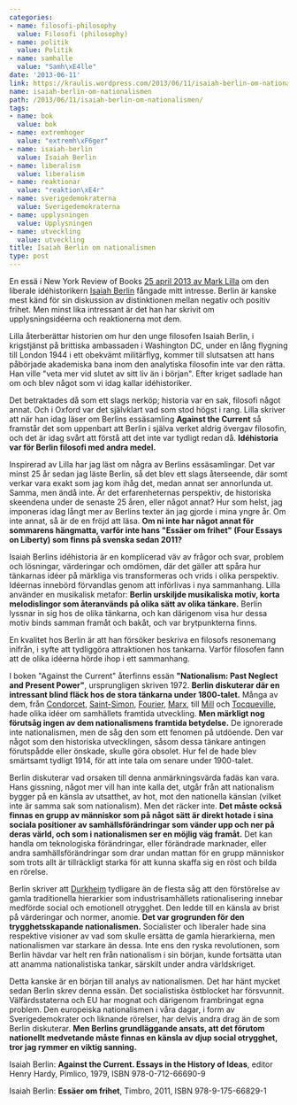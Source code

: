 ```yaml
---
categories:
- name: filosofi-philosophy
  value: Filosofi (philosophy)
- name: politik
  value: Politik
- name: samhalle
  value: "Samh\xE4lle"
date: '2013-06-11'
link: https://kraulis.wordpress.com/2013/06/11/isaiah-berlin-om-nationalismen/
name: isaiah-berlin-om-nationalismen
path: /2013/06/11/isaiah-berlin-om-nationalismen/
tags:
- name: bok
  value: bok
- name: extremhoger
  value: "extremh\xF6ger"
- name: isaiah-berlin
  value: Isaiah Berlin
- name: liberalism
  value: liberalism
- name: reaktionar
  value: "reaktion\xE4r"
- name: sverigedemokraterna
  value: Sverigedemokraterna
- name: upplysningen
  value: Upplysningen
- name: utveckling
  value: utveckling
title: Isaiah Berlin om nationalismen
type: post
---
```

En essä i New York Review of Books [25 april 2013 av Mark Lilla](http://www.nybooks.com/articles/archives/2013/apr/25/isaiah-berlin-against-current/) om den liberale idéhistorikern [Isaiah Berlin](http://en.wikipedia.org/wiki/Isaiah_Berlin) fångade mitt intresse. Berlin är kanske mest känd för sin diskussion av distinktionen mellan negativ och positiv frihet. Men minst lika intressant är det han har skrivit om upplysningsidéerna och reaktionerna mot dem.

Lilla återberättar historien om hur den unge filosofen Isaiah Berlin, i krigstjänst på brittiska ambassaden i Washington DC, under en lång flygning till London 1944 i ett obekvämt militärflyg, kommer till slutsatsen att hans påbörjade akademiska bana inom den analytiska filosofin inte var den rätta. Han ville "veta mer vid slutet av sitt liv än i början". Efter kriget sadlade han om och blev något som vi idag kallar idéhistoriker. 

Det betraktades då som ett slags nerköp; historia var en sak, filosofi något annat. Och i Oxford var det självklart vad som stod högst i rang. Lilla skriver att när han idag läser om Berlins essäsamling **Against the Current** så framstår det som uppenbart att Berlin i själva verket aldrig övergav filosofin, och det är idag svårt att förstå att det inte var tydligt redan då. **Idéhistoria var för Berlin filosofi med andra medel.**



Inspirerad av Lilla har jag läst om några av Berlins essäsamlingar. Det var minst 25 år sedan jag läste Berlin, så det blev ett slags återseende, där somt verkar vara exakt som jag kom ihåg det, medan annat ser annorlunda ut. Samma, men ändå inte. Är det erfarenheternas perspektiv, de historiska skeendena under de senaste 25 åren, eller något annat? Hur som helst, jag imponeras idag långt mer av Berlins texter än jag gjorde i mina yngre år. Om inte annat, så är de en fröjd att läsa. **Om ni inte har något annat för sommarens hängmatta, varför inte hans "Essäer om frihet" (Four Essays on Liberty) som finns på svenska sedan 2011?**

Isaiah Berlins idéhistoria är en komplicerad väv av frågor och svar, problem och lösningar, värderingar och omdömen, där det gäller att spåra hur tänkarnas idéer på märkliga vis transformeras och vrids i olika perspektiv. Idéernas innebörd förvandlas genom att införlivas i nya sammanhang. Lilla använder en musikalisk metafor: **Berlin urskiljde musikaliska motiv, korta melodislingor som återanvänds på olika sätt av olika tänkare.** Berlin lyssnar in sig hos de olika tänkarna, och kan därigenom visa hur dessa motiv binds samman framåt och bakåt, och var brytpunkterna finns.

En kvalitet hos Berlin är att han försöker beskriva en filosofs resonemang inifrån, i syfte att tydliggöra attraktionen hos tankarna. Varför filosofen fann att de olika idéerna hörde ihop i ett sammanhang. 

I boken "Against the Current" återfinns essän **"Nationalism: Past Neglect and Present Power"**, ursprungligen skriven 1972. **Berlin diskuterar där en intressant blind fläck hos de stora tänkarna under 1800-talet.** Många av dem, från [Condorcet](http://sv.wikipedia.org/wiki/Nicolas_de_Condorcet), [Saint-Simon](http://en.wikipedia.org/wiki/Claude_Henri_de_Rouvroy,_comte_de_Saint-Simon), [Fourier](http://en.wikipedia.org/wiki/Charles_Fourier), [Marx](http://sv.wikipedia.org/wiki/Karl_Marx), till [Mill](http://sv.wikipedia.org/wiki/John_Stuart_Mill) och [Tocqueville](http://en.wikipedia.org/wiki/Alexis_de_Tocqueville), hade olika idéer om samhällets framtida utveckling. **Men märkligt nog förutsåg ingen av dem nationalismens framtida betydelse.** De ignorerade inte nationalismen, men de såg den som ett fenomen på utdöende. Den var något som den historiska utvecklingen, såsom dessa tänkare antingen förutspådde eller önskade, skulle göra obsolet. Hur fel de hade blev smärtsamt tydligt 1914, för att inte tala om senare under 1900-talet.

Berlin diskuterar vad orsaken till denna anmärkningsvärda fadäs kan vara. Hans gissning, något mer vill han inte kalla det, utgår från att nationalism bygger på en känsla av utsatthet, av hot, mot den nationella känslan (vilket inte är samma sak som nationalism). Men det räcker inte. **Det måste också finnas en grupp av människor som på något sätt är direkt hotade i sina sociala positioner av samhällsförändringar som vänder upp och ner på deras värld, och som i nationalismen ser en möjlig väg framåt.** Det kan handla om teknologiska förändringar, eller förändrade marknader, eller andra samhällsförändringar som drar undan mattan för en grupp människor som trots allt är tillräckligt starka för att kunna skaffa sig en röst och bilda en rörelse.

Berlin skriver att [Durkheim](http://en.wikipedia.org/wiki/Durkheim) tydligare än de flesta såg att den förstörelse av gamla traditionella hierarkier som industrisamhällets rationalisering innebar medförde social och emotionell otrygghet. Den ledde till en känsla av brist på värderingar och normer, anomie. **Det var grogrunden för den trygghetsskapande nationalismen.** Socialister och liberaler hade sina respektive visioner av vad som skulle ersätta de gamla hierarkierna, men nationalismen var starkare än dessa. Inte ens den ryska revolutionen, som Berlin hävdar var helt ren från nationalism i sin början, kunde fortsätta utan att anamma nationalistiska tankar, särskilt under andra världskriget.

Detta kanske är en början till analys av nationalismen. Det har hänt mycket sedan Berlin skrev denna essän. Det socialistiska östblocket har försvunnit. Välfärdsstaterna och EU har mognat och därigenom frambringat egna problem. Den europeiska nationalismen i våra dagar, i form av Sverigedemokrater och liknande rörelser, har delvis andra drag än de som Berlin diskuterar. **Men Berlins grundläggande ansats, att det förutom nationellt medvetande måste finnas en känsla av djup social otrygghet, tror jag rymmer en viktig sanning.**

Isaiah Berlin: **Against the Current. Essays in the History of Ideas**, editor Henry Hardy, Pimlico, 1979, ISBN 978-0-712-66690-9

Isaiah Berlin: **Essäer om frihet**, Timbro, 2011, ISBN 978-9-175-66829-1

